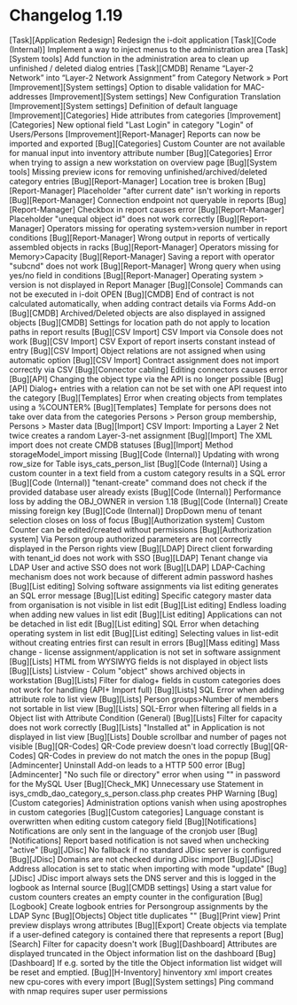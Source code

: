 # Changelog 1.19

[Task][Application Redesign]   Redesign the i-doit application
[Task][Code (Internal)]        Implement a way to inject menus to the administration area
[Task][System tools]           Add function in the administration area to clean up unfinished / deleted dialog entries
[Task][CMDB]                   Rename “Layer-2 Network” into “Layer-2 Network Assignment” from Category Network » Port
[Improvement][System settings] Option to disable validation for MAC-addresses
[Improvement][System settings] New Configuration Translation
[Improvement][System settings] Definition of default language
[Improvement][Categories]      Hide attributes from categories
[Improvement][Categories]      New optional field "Last Login" in category "Login" of Users/Persons
[Improvement][Report-Manager]  Reports can now be imported and exported
[Bug][Categories]              Custom Counter are not available for manual input into inventory attribute number
[Bug][Categories]              Error when trying to assign a new workstation on overview page
[Bug][System tools]            Missing preview icons for removing unfinished/archived/deleted category entries
[Bug][Report-Manager]          Location tree is broken
[Bug][Report-Manager]          Placeholder "after current date" isn't working in reports
[Bug][Report-Manager]          Connection endpoint not queryable in reports
[Bug][Report-Manager]          Checkbox in report causes error
[Bug][Report-Manager]          Placeholder "unequal object id" does not work correctly
[Bug][Report-Manager]          Operators missing for operating system>version number in report conditions
[Bug][Report-Manager]          Wrong output in reports of vertically assembled objects in racks
[Bug][Report-Manager]          Operators missing for Memory>Capacity
[Bug][Report-Manager]          Saving a report with operator "subcnd" does not work
[Bug][Report-Manager]          Wrong query when using yes/no field in conditions
[Bug][Report-Manager]          Operating system > version is not displayed in Report Manager
[Bug][Console]                 Commands can not be executed in i-doit OPEN
[Bug][CMDB]                    End of contract is not calculated automatically, when adding contract details via Forms Add-on
[Bug][CMDB]                    Archived/Deleted objects are also displayed in assigned objects
[Bug][CMDB]                    Settings for location path do not apply to location paths in report results
[Bug][CSV Import]              CSV Import via Console does not work
[Bug][CSV Import]              CSV Export of report inserts constant instead of entry
[Bug][CSV Import]              Object relations are not assigned when using automatic option
[Bug][CSV Import]              Contract assignment does not import correctly via CSV
[Bug][Connector cabling]       Editing connectors causes error
[Bug][API]                     Changing the object type via the API is no longer possible
[Bug][API]                     Dialog+ entries with a relation can not be set with one API request into the category
[Bug][Templates]               Error when creating objects from templates using a %COUNTER%
[Bug][Templates]               Template for persons does not take over data from the categories Persons > Person group membership, Persons > Master data
[Bug][Import]                  CSV Import: Importing a Layer 2 Net twice creates a random Layer-3-net assignment
[Bug][Import]                  The XML import does not create CMDB statuses
[Bug][Import]                  Method storageModel_import missing
[Bug][Code (Internal)]         Updating with wrong row_size for Table isys_cats_person_list
[Bug][Code (Internal)]         Using a custom counter in a text field from a custom category results in a SQL error
[Bug][Code (Internal)]         "tenant-create" command does not check if the provided database user already exists
[Bug][Code (Internal)]         Performance loss by adding the OBJ_OWNER in version 1.18
[Bug][Code (Internal)]         Create missing foreign key
[Bug][Code (Internal)]         DropDown menu of tenant selection closes on loss of focus
[Bug][Authorization system]    Custom Counter can be edited/created without permissions
[Bug][Authorization system]    Via Person group authorized parameters are not correctly displayed in the Person rights view
[Bug][LDAP]                    Direct client forwarding with tenant_id does not work with SSO
[Bug][LDAP]                    Tenant change via LDAP User and active SSO does not work
[Bug][LDAP]                    LDAP-Caching mechanism does not work because of different admin password hashes
[Bug][List editing]            Solving software assignments via list editing generates an SQL error message
[Bug][List editing]            Specific category master data from organisation is not visible in list edit
[Bug][List editing]            Endless loading when adding new values in list edit
[Bug][List editing]            Applications can not be detached in list edit
[Bug][List editing]            SQL Error when detaching operating system in list edit
[Bug][List editing]            Selecting values in list-edit without creating entries first can result in errors
[Bug][Mass editing]            Mass change - license assignment/application is not set in software assignment
[Bug][Lists]                   HTML from WYSIWYG fields is not displayed in object lists
[Bug][Lists]                   Listview - Colum "object" shows archived objects in workstation
[Bug][Lists]                   Filter for dialog+ fields in custom categories does not work for handling (API+ Import full)
[Bug][Lists]                   SQL Error when adding attribute role to list view
[Bug][Lists]                   Person groups>Number of members not sortable in list view
[Bug][Lists]                   SQL-Error when filtering all fields in a Object list with Attribute Condition (General)
[Bug][Lists]                   Filter for capacity does not work correctly
[Bug][Lists]                   "Installed at" in Application is not displayed in list view
[Bug][Lists]                   Double scrollbar and number of pages not visible
[Bug][QR-Codes]                QR-Code preview doesn't load correctly
[Bug][QR-Codes]                QR-Codes in preview do not match the ones in the popup
[Bug][Admincenter]             Uninstall Add-on leads to a HTTP 500 error
[Bug][Admincenter]             "No such file or directory" error when using "\" in password for the MySQL User
[Bug][Check_MK]                Unnecessary use Statement in isys_cmdb_dao_category_s_person.class.php creates PHP Warning
[Bug][Custom categories]       Administration options vanish when using apostrophes in custom categories
[Bug][Custom categories]       Language constant is overwritten when editing custom category field
[Bug][Notifications]           Notifications are only sent in the language of the cronjob user
[Bug][Notifications]           Report based notification is not saved when unchecking "active"
[Bug][JDisc]                   No fallback if no standard JDisc server is configured
[Bug][JDisc]                   Domains are not checked during JDisc import
[Bug][JDisc]                   Address allocation is set to static when importing with mode "update"
[Bug][JDisc]                   JDisc import always sets the DNS server and this is logged in the logbook as Internal source
[Bug][CMDB settings]           Using a start value for custom counters creates an empty counter in the configuration
[Bug][Logbook]                 Create logbook entries for Persongroup assignments by the LDAP Sync
[Bug][Objects]                 Object title duplicates "\"
[Bug][Print view]              Print preview displays wrong attributes
[Bug][Export]                  Create objects via template if a user-defined category is contained there that represents a report
[Bug][Search]                  Filter for capacity doesn't work
[Bug][Dashboard]               Attributes are displayed truncated in the Object information list on the dashboard
[Bug][Dashboard]               If e.g. sorted by the title the Object information list widget will be reset and emptied.
[Bug][H-Inventory]             hinventory xml import creates new cpu-cores with every import
[Bug][System settings]         Ping command with nmap requires super user permissions
